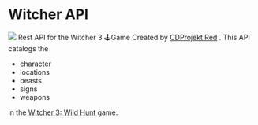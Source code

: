 # Witcher API
![]("witcher_api.png")
Rest API  for the Witcher 3 🕹Game Created by [CDProjekt Red](https://en.cdprojektred.com/) . This API catalogs the 
* character 
* locations 
* beasts 
* signs  
* weapons 


in  the [Witcher 3: Wild Hunt](https://thewitcher.com/en/witcher3) game. 

